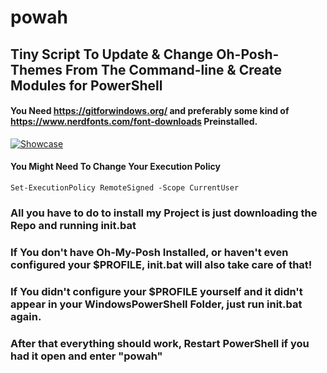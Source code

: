 # powah
## Tiny Script To Update & Change Oh-Posh-Themes From The Command-line & Create Modules for PowerShell
#### You Need https://gitforwindows.org/ and preferably some kind of https://www.nerdfonts.com/font-downloads Preinstalled.
[![Showcase](https://img.youtube.com/vi/btP_ThG7QKI/0.jpg)](https://www.youtube.com/watch?v=btP_ThG7QKI)
#### You Might Need To Change Your Execution Policy 
```
Set-ExecutionPolicy RemoteSigned -Scope CurrentUser
```
### All you have to do to install my Project is just downloading the Repo and running init.bat 
### If You don't have Oh-My-Posh Installed, or haven't even configured your $PROFILE, init.bat will also take care of that!
### If You didn't configure your $PROFILE yourself and it didn't appear in your WindowsPowerShell Folder, just run init.bat again.
### After that everything should work, Restart PowerShell if you had it open and enter "powah"
